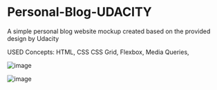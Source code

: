 # Personal-Blog-UDACITY
A simple personal blog website mockup created based on the provided design by Udacity

USED Concepts:
HTML,
CSS
CSS Grid,
Flexbox,
Media Queries,

![image](https://user-images.githubusercontent.com/35629779/77838473-fc687480-7139-11ea-9a9b-6fbf0fccfb72.png)

![image](https://user-images.githubusercontent.com/35629779/77838485-23bf4180-713a-11ea-87ce-ae2fb14661a0.png)

